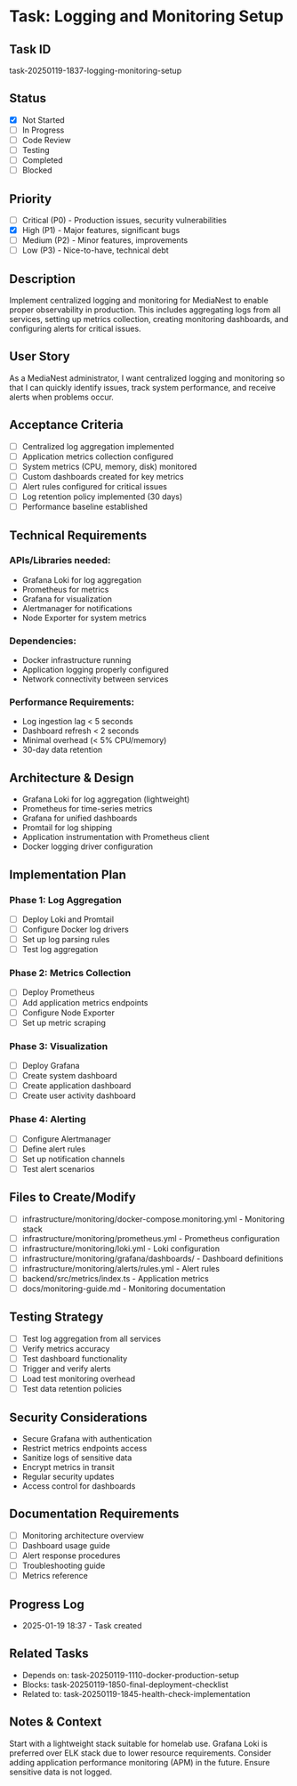 # Task: Logging and Monitoring Setup

## Task ID

task-20250119-1837-logging-monitoring-setup

## Status

- [x] Not Started
- [ ] In Progress
- [ ] Code Review
- [ ] Testing
- [ ] Completed
- [ ] Blocked

## Priority

- [ ] Critical (P0) - Production issues, security vulnerabilities
- [x] High (P1) - Major features, significant bugs
- [ ] Medium (P2) - Minor features, improvements
- [ ] Low (P3) - Nice-to-have, technical debt

## Description

Implement centralized logging and monitoring for MediaNest to enable proper observability in production. This includes aggregating logs from all services, setting up metrics collection, creating monitoring dashboards, and configuring alerts for critical issues.

## User Story

As a MediaNest administrator, I want centralized logging and monitoring so that I can quickly identify issues, track system performance, and receive alerts when problems occur.

## Acceptance Criteria

- [ ] Centralized log aggregation implemented
- [ ] Application metrics collection configured
- [ ] System metrics (CPU, memory, disk) monitored
- [ ] Custom dashboards created for key metrics
- [ ] Alert rules configured for critical issues
- [ ] Log retention policy implemented (30 days)
- [ ] Performance baseline established

## Technical Requirements

### APIs/Libraries needed:

- Grafana Loki for log aggregation
- Prometheus for metrics
- Grafana for visualization
- Alertmanager for notifications
- Node Exporter for system metrics

### Dependencies:

- Docker infrastructure running
- Application logging properly configured
- Network connectivity between services

### Performance Requirements:

- Log ingestion lag < 5 seconds
- Dashboard refresh < 2 seconds
- Minimal overhead (< 5% CPU/memory)
- 30-day data retention

## Architecture & Design

- Grafana Loki for log aggregation (lightweight)
- Prometheus for time-series metrics
- Grafana for unified dashboards
- Promtail for log shipping
- Application instrumentation with Prometheus client
- Docker logging driver configuration

## Implementation Plan

### Phase 1: Log Aggregation

- [ ] Deploy Loki and Promtail
- [ ] Configure Docker log drivers
- [ ] Set up log parsing rules
- [ ] Test log aggregation

### Phase 2: Metrics Collection

- [ ] Deploy Prometheus
- [ ] Add application metrics endpoints
- [ ] Configure Node Exporter
- [ ] Set up metric scraping

### Phase 3: Visualization

- [ ] Deploy Grafana
- [ ] Create system dashboard
- [ ] Create application dashboard
- [ ] Create user activity dashboard

### Phase 4: Alerting

- [ ] Configure Alertmanager
- [ ] Define alert rules
- [ ] Set up notification channels
- [ ] Test alert scenarios

## Files to Create/Modify

- [ ] infrastructure/monitoring/docker-compose.monitoring.yml - Monitoring stack
- [ ] infrastructure/monitoring/prometheus.yml - Prometheus configuration
- [ ] infrastructure/monitoring/loki.yml - Loki configuration
- [ ] infrastructure/monitoring/grafana/dashboards/ - Dashboard definitions
- [ ] infrastructure/monitoring/alerts/rules.yml - Alert rules
- [ ] backend/src/metrics/index.ts - Application metrics
- [ ] docs/monitoring-guide.md - Monitoring documentation

## Testing Strategy

- [ ] Test log aggregation from all services
- [ ] Verify metrics accuracy
- [ ] Test dashboard functionality
- [ ] Trigger and verify alerts
- [ ] Load test monitoring overhead
- [ ] Test data retention policies

## Security Considerations

- Secure Grafana with authentication
- Restrict metrics endpoints access
- Sanitize logs of sensitive data
- Encrypt metrics in transit
- Regular security updates
- Access control for dashboards

## Documentation Requirements

- [ ] Monitoring architecture overview
- [ ] Dashboard usage guide
- [ ] Alert response procedures
- [ ] Troubleshooting guide
- [ ] Metrics reference

## Progress Log

- 2025-01-19 18:37 - Task created

## Related Tasks

- Depends on: task-20250119-1110-docker-production-setup
- Blocks: task-20250119-1850-final-deployment-checklist
- Related to: task-20250119-1845-health-check-implementation

## Notes & Context

Start with a lightweight stack suitable for homelab use. Grafana Loki is preferred over ELK stack due to lower resource requirements. Consider adding application performance monitoring (APM) in the future. Ensure sensitive data is not logged.
